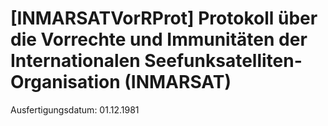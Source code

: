 # [INMARSATVorRProt] Protokoll über die Vorrechte und Immunitäten der Internationalen Seefunksatelliten-Organisation (INMARSAT)

Ausfertigungsdatum: 01.12.1981

 